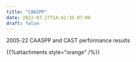 ```yaml
---
title: "CAASPP"
date: 2022-07-27T14:42:35-07:00
draft: false
---
```


2005-22 CAASPP and CAST performance results

{{%attachments style="orange" /%}}
